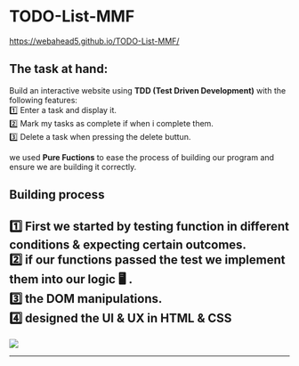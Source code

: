 #  TODO-List-MMF
https://webahead5.github.io/TODO-List-MMF/


## The task at hand:
Build an interactive website using **TDD (Test Driven Development)** with the following features: <br>
:one: Enter a task and display it. <br>
:two: Mark my tasks as complete if when i complete them.<br>
:three: Delete a task when pressing the delete buttun.<br>

we used **Pure Fuctions** to ease the process of building our program and ensure we are building it correctly.

## Building process
:one: First we started by testing function in different conditions & expecting certain outcomes.<br>
:two: if our functions passed the test we implement them into our logic :desktop_computer: .<br>
:three: the DOM manipulations.<br>
:four: designed the UI & UX in HTML & CSS<br>
-------------------------

![](https://i.imgur.com/AqTDJ9d.png)

-------------------------
